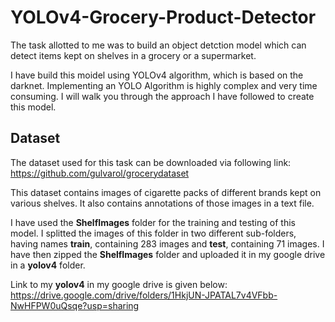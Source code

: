 # YOLOv4-Grocery-Product-Detector

The task allotted to me was to build an object detction model which can detect items kept on shelves in a grocery or a supermarket.

I have build this moidel using YOLOv4 algorithm, which is based on the darknet. Implementing an YOLO Algorithm is highly complex and very time consuming. I will walk you through the approach I have followed to create this model.

## **Dataset**

The dataset used for this task can be downloaded via following link:
https://github.com/gulvarol/grocerydataset

This dataset contains images of cigarette packs of different brands kept on various shelves. It also contains annotations of those images in a text file.

I have used the **ShelfImages** folder for the training and testing of this model. I splitted the images of this folder in two different sub-folders, having names **train**, containing 283 images and **test**, containing 71 images. I have then zipped the **ShelfImages** folder and uploaded it in my google drive in a **yolov4** folder.

Link to my **yolov4** in my google drive is given below:
https://drive.google.com/drive/folders/1HkjUN-JPATAL7v4VFbb-NwHFPW0uQsqe?usp=sharing
